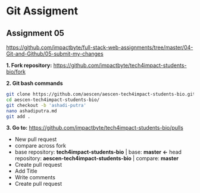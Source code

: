 # Git Assigment

## Assignment 05

https://github.com/impactbyte/full-stack-web-assignments/tree/master/04-Git-and-Github/05-submit-my-changes

**1. Fork repository:**
https://github.com/impactbyte/tech4impact-students-bio/fork

**2. Git bash commands**

```bash
git clone https://github.com/aescen/aescen-tech4impact-students-bio.git
cd aescen-tech4impact-students-bio/
git checkout -b 'ashadi-putra'
nano ashadiputra.md
git add .
```

**3. Go to:**
https://github.com/impactbyte/tech4impact-students-bio/pulls

- New pull request
- compare across fork
- base repository: **tech4impact-students-bio** | base: **master** **<-** head repository: **aescen-tech4impact-students-bio** | compare: **master**
- Create pull request
- Add Title
- Write comments
- Create pull request
